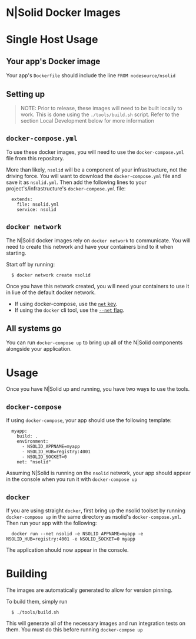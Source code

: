 N|Solid Docker Images
=====================

# Single Host Usage

## Your app's Docker image

Your app's `Dockerfile` should include the line `FROM nodesource/nsolid`

## Setting up

> NOTE: Prior to release, these images will need to be built locally to work. This is done using the `./tools/build.sh` script.
> Refer to the section Local Development below for more information

## `docker-compose.yml`
To use these docker images, you will need to use the `docker-compose.yml` file from this repository.

More than likely, `nsolid` will be a component of your infrastructure, not the driving force. You will want to download the `docker-compose.yml` file and save it as `nsolid.yml`. Then add the following lines to your project's/infrastructure's `docker-compose.yml` file:

      extends:
        file: nsolid.yml
        service: nsolid

## `docker network`

The N|Solid docker images rely on `docker network` to communicate. You will need to create this network and have your containers bind to it when starting.

Start off by running:

      $ docker network create nsolid

Once you have this network created, you will need your containers to use it in liue of the default docker network.

  * If using docker-compose, use the [`net` key](https://docs.docker.com/compose/compose-file/#net).
  * If using the `docker` cli tool, use the [`--net` flag](https://docs.docker.com/engine/reference/commandline/run/#connect-a-container-to-a-network-net).

## All systems go

You can run `docker-compose up` to bring up all of the N|Solid components alongside your application.

# Usage

Once you have N|Solid up and running, you have two ways to use the tools.

## `docker-compose`

If using `docker-compose`, your app should use the following template:

      myapp:
        build: .
        environment:
          - NSOLID_APPNAME=myapp
          - NSOLID_HUB=registry:4001
          - NSOLID_SOCKET=0
        net: "nsolid"

Assuming N|Solid is running on the `nsolid` network, your app should appear in the console when you run it with `docker-compose up`

## `docker`

If you are using straight `docker`, first bring up the nsolid toolset by running `docker-compose up` in the same directory as nsolid's `docker-compose.yml`. Then run your app with the following:

      docker run --net nsolid -e NSOLID_APPNAME=myapp -e NSOLID_HUB=registry:4001 -e NSOLID_SOCKET=0 myapp

The application should now appear in the console.

# Building

The images are automatically generated to allow for version pinning.

To build them, simply run

      $ ./tools/build.sh

This will generate all of the necessary images and run integration tests on them. You must do this before running `docker-compse up`
